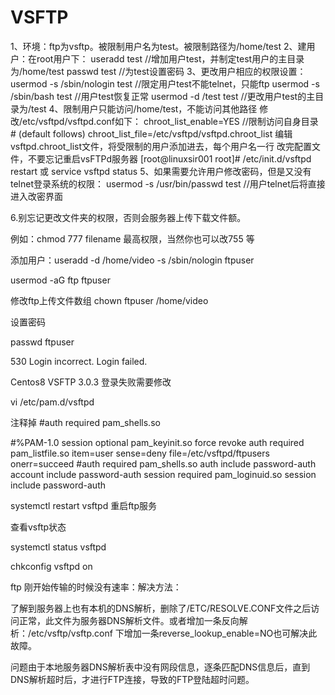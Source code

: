 # VSFTP

1、环境：ftp为vsftp。被限制用户名为test。被限制路径为/home/test
2、建用户：在root用户下：
useradd test //增加用户test，并制定test用户的主目录为/home/test
passwd test //为test设置密码
3、更改用户相应的权限设置：
usermod -s /sbin/nologin test //限定用户test不能telnet，只能ftp
usermod -s /sbin/bash test //用户test恢复正常
usermod -d /test test //更改用户test的主目录为/test
4、限制用户只能访问/home/test，不能访问其他路径
修改/etc/vsftpd/vsftpd.conf如下：
chroot_list_enable=YES //限制访问自身目录
\# (default follows)
chroot_list_file=/etc/vsftpd/vsftpd.chroot_list
编辑 vsftpd.chroot_list文件，将受限制的用户添加进去，每个用户名一行
改完配置文件，不要忘记重启vsFTPd服务器
[root@linuxsir001 root]# /etc/init.d/vsftpd restart 或 service vsftpd status
5、如果需要允许用户修改密码，但是又没有telnet登录系统的权限：
usermod -s /usr/bin/passwd test //用户telnet后将直接进入改密界面

6.别忘记更改文件夹的权限，否则会服务器上传下载文件额。

例如：chmod 777 filename 最高权限，当然你也可以改755 等



添加用户：useradd -d /home/video -s /sbin/nologin ftpuser

usermod -aG ftp ftpuser

修改ftp上传文件数组  chown ftpuser /home/video

设置密码

 passwd ftpuser



530 Login incorrect.
Login failed.



Centos8  VSFTP 3.0.3 登录失败需要修改

vi /etc/pam.d/vsftpd



注释掉 #auth       required	pam_shells.so



#%PAM-1.0
session    optional     pam_keyinit.so    force revoke
auth       required	pam_listfile.so item=user sense=deny file=/etc/vsftpd/ftpusers onerr=succeed
#auth       required	pam_shells.so
auth       include	password-auth
account    include	password-auth
session    required     pam_loginuid.so
session    include	password-auth



systemctl restart vsftpd 重启ftp服务

查看vsftp状态

systemctl status vsftpd

chkconfig vsftpd on



ftp 刚开始传输的时候没有速率：解决方法：

了解到服务器上也有本机的DNS解析，删除了/ETC/RESOLVE.CONF文件之后访问正常，此文件为服务器DNS解析文件。或者增加一条反向解析：/etc/vsftp/vsftp.conf 下增加一条reverse_lookup_enable=NO也可解决此故障。

问题由于本地服务器DNS解析表中没有网段信息，逐条匹配DNS信息后，直到DNS解析超时后，才进行FTP连接，导致的FTP登陆超时问题。

